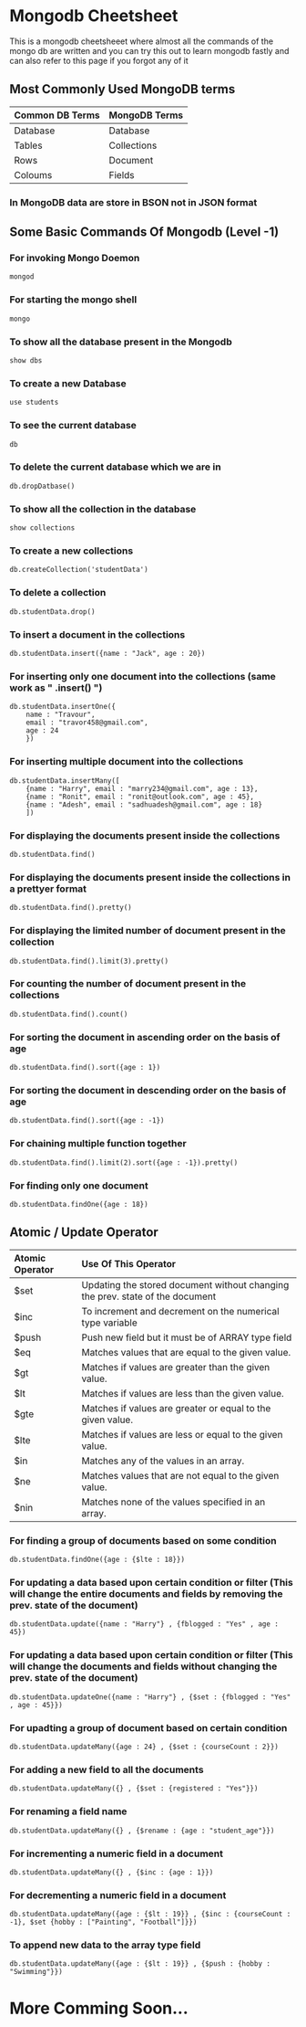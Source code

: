 
# Mongodb Cheetsheet

This is a mongodb cheetsheeet where almost all the commands of the mongo db are written and you can try this out to learn mongodb fastly and can also refer to this page if you forgot any of it

## Most Commonly Used MongoDB terms

| Common DB Terms | MongoDB Terms |
| :-------- | :------- | 
| Database | Database |
| Tables | Collections |
| Rows | Document |
| Coloums | Fields |

### In MongoDB data are store in BSON not in JSON format




## Some Basic Commands Of Mongodb (Level  -1)

### For invoking Mongo Doemon 
    mongod
 
### For starting the mongo shell 
    mongo

### To show all the database present in the Mongodb 
    show dbs
    
### To create a new Database
    use students
    
### To see the current database 
    db
    
### To delete the current database which we are in 
    db.dropDatbase()
    
### To show all the collection in the database 
    show collections
    
### To create a new collections
    db.createCollection('studentData')
    
### To delete a collection
    db.studentData.drop()
    
### To insert a document in the collections
    db.studentData.insert({name : "Jack", age : 20})
    
### For inserting only one document into the collections (same work as " .insert() ")
    db.studentData.insertOne({
        name : "Travour", 
        email : "travor458@gmail.com",
        age : 24
        })
        
### For inserting multiple document into the collections
    db.studentData.insertMany([
        {name : "Harry", email : "marry234@gmail.com", age : 13}, 
        {name : "Ronit", email : "ronit@outlook.com", age : 45}, 
        {name : "Adesh", email : "sadhuadesh@gmail.com", age : 18}
        ])
        
### For displaying the documents present inside the collections
    db.studentData.find()
    
### For displaying the documents present inside the collections in a prettyer format
    db.studentData.find().pretty()
    
### For displaying the limited number of document present in the collection
    db.studentData.find().limit(3).pretty()
    
### For counting the number of document present in the collections
    db.studentData.find().count()
    
### For sorting the document in ascending order on the basis of age
    db.studentData.find().sort({age : 1})
    
### For sorting the document in descending order on the basis of age
    db.studentData.find().sort({age : -1})
    
### For chaining multiple function together
    db.studentData.find().limit(2).sort({age : -1}).pretty()
    
### For finding only one document 
    db.studentData.findOne({age : 18})
    
## Atomic / Update Operator

| Atomic Operator | Use Of This Operator |
| :-------- | :------- | 
| $set | Updating the stored document without changing the prev. state of the document |
| $inc | To increment and decrement on the numerical type variable |
| $push | Push new field but it must be of ARRAY type field |
| $eq     |    Matches values that are equal to the given value. |
|$gt     |    Matches if values are greater than the given value.|
|$lt     |    Matches if values are less than the given value.|
|$gte    |    Matches if values are greater or equal to the given value.|
|$lte    |    Matches if values are less or equal to the given value.|
|$in     |    Matches any of the values in an array.|
|$ne     |    Matches values that are not equal to the given value.|
|$nin    |    Matches none of the values specified in an array.|

### For finding a group of documents based on some condition
    db.studentData.findOne({age : {$lte : 18}})
    
### For updating a data based upon certain condition or filter (This will change the entire documents and fields by removing the prev. state of the document)
    db.studentData.update({name : "Harry"} , {fblogged : "Yes" , age : 45})

### For updating a data based upon certain condition or filter (This will change the documents and fields without changing the prev. state of the document)
    db.studentData.updateOne({name : "Harry"} , {$set : {fblogged : "Yes" , age : 45}})

### For upadting a group of document based on certain condition
    db.studentData.updateMany({age : 24} , {$set : {courseCount : 2}})

### For adding a new field to all the documents
    db.studentData.updateMany({} , {$set : {registered : "Yes"}})

### For renaming a field name 
    db.studentData.updateMany({} , {$rename : {age : "student_age"}})

### For incrementing a numeric field in a document
    db.studentData.updateMany({} , {$inc : {age : 1}})

### For decrementing a numeric field in a document
    db.studentData.updateMany({age : {$lt : 19}} , {$inc : {courseCount : -1}, $set {hobby : ["Painting", "Football"]}})

### To append new data to the array type field
    db.studentData.updateMany({age : {$lt : 19}} , {$push : {hobby : "Swimming"}})



# More Comming Soon...
